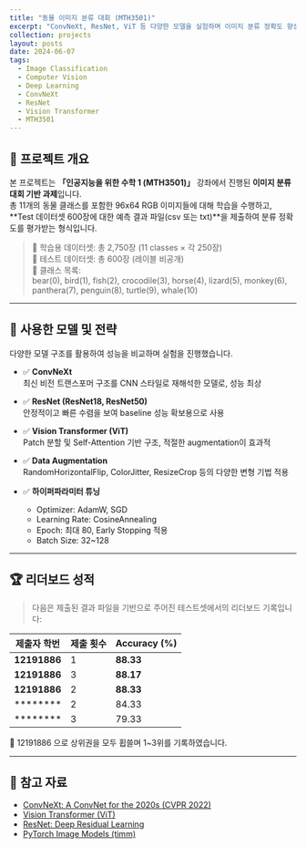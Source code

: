 ```yaml
---
title: "동물 이미지 분류 대회 (MTH3501)"
excerpt: "ConvNeXt, ResNet, ViT 등 다양한 모델을 실험하며 이미지 분류 정확도 향상을 달성한 실전 분류 과제"
collection: projects
layout: posts
date: 2024-06-07
tags:
  - Image Classification
  - Computer Vision
  - Deep Learning
  - ConvNeXt
  - ResNet
  - Vision Transformer
  - MTH3501
---
```


## 🧠 프로젝트 개요

본 프로젝트는 **「인공지능을 위한 수학 1 (MTH3501)」** 강좌에서 진행된 **이미지 분류 대회 기반 과제**입니다.  
총 11개의 동물 클래스를 포함한 96x64 RGB 이미지들에 대해 학습을 수행하고,  
**Test 데이터셋 600장에 대한 예측 결과 파일(csv 또는 txt)**을 제출하여 분류 정확도를 평가받는 형식입니다.

> 📁 학습용 데이터셋: 총 2,750장 (11 classes × 각 250장)  
> 📁 테스트 데이터셋: 총 600장 (레이블 비공개)  
> 🐾 클래스 목록:  
> bear(0), bird(1), fish(2), crocodile(3), horse(4), lizard(5), monkey(6), panthera(7), penguin(8), turtle(9), whale(10)

---

## 🔧 사용한 모델 및 전략

다양한 모델 구조를 활용하여 성능을 비교하며 실험을 진행했습니다.

- ✅ **ConvNeXt**  
  최신 비전 트랜스포머 구조를 CNN 스타일로 재해석한 모델로, 성능 최상

- ✅ **ResNet (ResNet18, ResNet50)**  
  안정적이고 빠른 수렴을 보여 baseline 성능 확보용으로 사용

- ✅ **Vision Transformer (ViT)**  
  Patch 분할 및 Self-Attention 기반 구조, 적절한 augmentation이 효과적

- ✅ **Data Augmentation**  
  RandomHorizontalFlip, ColorJitter, ResizeCrop 등의 다양한 변형 기법 적용

- ✅ **하이퍼파라미터 튜닝**  
  - Optimizer: AdamW, SGD  
  - Learning Rate: CosineAnnealing  
  - Epoch: 최대 80, Early Stopping 적용  
  - Batch Size: 32~128

---

## 🏆 리더보드 성적

> 다음은 제출된 결과 파일을 기반으로 주어진 테스트셋에서의 리더보드 기록입니다:

| 제출자 학번 | 제출 횟수 | Accuracy (%) |
|-------------|------------|--------------|
| **12191886** | 1 | **88.33** |
| **12191886** | 3 | **88.17** |
| **12191886** | 2 | **88.33** |
| ********    | 2 | 84.33 |
| ********    | 3 | 79.33 |

🎉 12191886 으로 상위권을 모두 휩쓸며 1~3위를 기록하였습니다.

---

## 📄 참고 자료

- [ConvNeXt: A ConvNet for the 2020s (CVPR 2022)](https://arxiv.org/abs/2201.03545)  
- [Vision Transformer (ViT)](https://arxiv.org/abs/2010.11929)  
- [ResNet: Deep Residual Learning](https://arxiv.org/abs/1512.03385)  
- [PyTorch Image Models (timm)](https://github.com/huggingface/pytorch-image-models)
